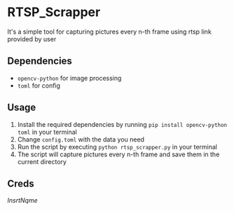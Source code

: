 # RTSP_Scrapper
It's a simple tool for capturing pictures every n-th frame using rtsp link provided by user
## Dependencies
- `opencv-python` for image processing
- `toml` for config
## Usage
1. Install the required dependencies by running `pip install opencv-python toml` in your terminal
2. Change `config.toml` with the data you need
3. Run the script by executing `python rtsp_scrapper.py` in your terminal
4. The script will capture pictures every n-th frame and save them in the current directory
## Creds
_InsrtNqme_